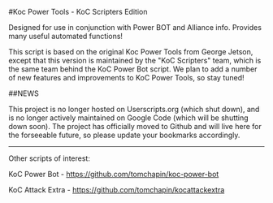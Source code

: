 #Koc Power Tools - KoC Scripters Edition

Designed for use in conjunction with Power BOT and Alliance info. Provides many useful automated functions!

This script is based on the original Koc Power Tools from George Jetson, except that this version is maintained by the "KoC Scripters" team, which is the same team behind the KoC Power Bot script. We plan to add a number of new features and improvements to KoC Power Tools, so stay tuned!

##NEWS

This project is no longer hosted on Userscripts.org (which shut down), and is no longer actively maintained on Google Code (which will be shutting down soon). The project has officially moved to Github and will live here for the forseeable future, so please update your bookmarks accordingly.

----

Other scripts of interest:

KoC Power Bot - https://github.com/tomchapin/koc-power-bot

KoC Attack Extra - https://github.com/tomchapin/kocattackextra
